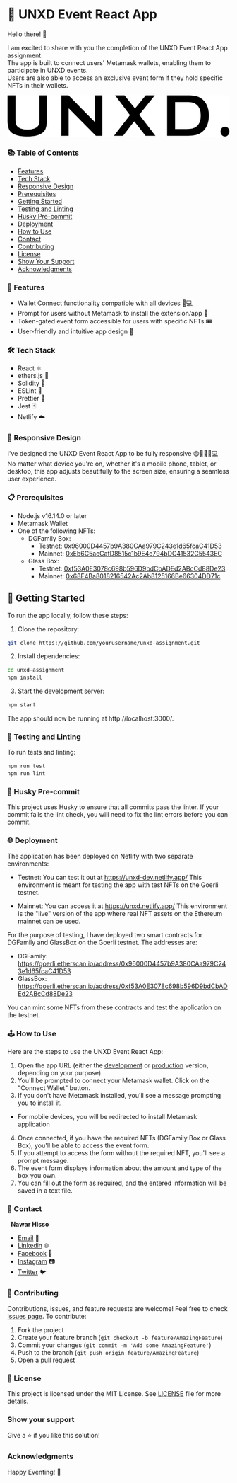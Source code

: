 # 🎉 UNXD Event React App

Hello there! 👋

I am excited to share with you the completion of the UNXD Event React App assignment. <br />
The app is built to connect users' Metamask wallets, enabling them to participate in UNXD events. <br />
Users are also able to access an exclusive event form if they hold specific NFTs in their wallets.

![UNXD Event React App Screenshot](./public/logo_dark.png)

### 📚 Table of Contents

- [Features](#-features)
- [Tech Stack](#️-tech-stack)
- [Responsive Design](#-responsive-design)
- [Prerequisites](#prerequisites)
- [Getting Started](#-getting-started)
- [Testing and Linting](#-testing-and-linting)
- [Husky Pre-commit](#-husky-pre-commit)
- [Deployment](#-deployment)
- [How to Use](#️-how-to-use)
- [Contact](#-contact)
- [Contributing](#-contributing)
- [License](#-license)
- [Show Your Support](#show-your-support)
- [Acknowledgments](#acknowledgments)

### 🎯 Features

- Wallet Connect functionality compatible with all devices 📱💻
- Prompt for users without Metamask to install the extension/app 👛
- Token-gated event form accessible for users with specific NFTs 🎟
- User-friendly and intuitive app design 📝

### 🛠️ Tech Stack

- React ⚛️
- ethers.js 🔗
- Solidity 📜
- ESLint 🚨
- Prettier 🎨
- Jest 🃏
- Netlify ☁️

### 📱 Responsive Design

I've designed the UNXD Event React App to be fully responsive 😄👍🏼📱💻 <br />
No matter what device you're on, whether it's a mobile phone, tablet, or desktop, this app adjusts beautifully to the screen size, ensuring a seamless user experience.

### 📋 Prerequisites

- Node.js v16.14.0 or later
- Metamask Wallet
- One of the following NFTs:
  - DGFamily Box:
    - Testnet: <a href='https://goerli.etherscan.io/address/0x96000D4457b9A380CAa979C243e1d65fcaC41D53' target='_blank'>0x96000D4457b9A380CAa979C243e1d65fcaC41D53</a>
    - Mainnet: <a href='https://etherscan.io/address/0xEb6C5acCafD8515c1b9E4c794bDC41532C5543EC' target='_blank'>0xEb6C5acCafD8515c1b9E4c794bDC41532C5543EC</a>
  - Glass Box:
    - Testnet: <a href='https://goerli.etherscan.io/address/0xf53A0E3078c698b596D9bdCbADEd2ABcCd88De23' target='_blank'>0xf53A0E3078c698b596D9bdCbADEd2ABcCd88De23</a>
    - Mainnet: <a href='https://etherscan.io/address/0x68F4Ba8018216542Ac2Ab8125166Be66304DD71c' target='_blank'>0x68F4Ba8018216542Ac2Ab8125166Be66304DD71c</a>

## 🚀 Getting Started

To run the app locally, follow these steps:

1. Clone the repository:

```bash
git clone https://github.com/yourusername/unxd-assignment.git
```

2. Install dependencies:

```bash
cd unxd-assignment
npm install
```

3. Start the development server:

```bash
npm start
```

The app should now be running at http://localhost:3000/.

### 🧪 Testing and Linting

To run tests and linting:

```bash
npm run test
npm run lint
```

### 💼 Husky Pre-commit

This project uses Husky to ensure that all commits pass the linter. If your commit fails the lint check, you will need to fix the lint errors before you can commit.

### 🌐 Deployment

The application has been deployed on Netlify with two separate environments:

- Testnet: You can test it out at https://unxd-dev.netlify.app/
  This environment is meant for testing the app with test NFTs on the Goerli testnet.

- Mainnet: You can access it at https://unxd.netlify.app/
  This environment is the "live" version of the app where real NFT assets on the Ethereum mainnet can be used.

For the purpose of testing, I have deployed two smart contracts for DGFamily and GlassBox on the Goerli testnet. The addresses are:

- DGFamily: https://goerli.etherscan.io/address/0x96000D4457b9A380CAa979C243e1d65fcaC41D53
- GlassBox: https://goerli.etherscan.io/address/0xf53A0E3078c698b596D9bdCbADEd2ABcCd88De23

You can mint some NFTs from these contracts and test the application on the testnet.

### 🕹️ How to Use

Here are the steps to use the UNXD Event React App:

1. Open the app URL (either the <a href='https://unxd-dev.netlify.app/' target='_blank'>development</a> or <a href='https://unxd.netlify.app/' target='_blank'>production</a> version, depending on your purpose).
2. You'll be prompted to connect your Metamask wallet. Click on the "Connect Wallet" button.
3. If you don't have Metamask installed, you'll see a message prompting you to install it.

- For mobile devices, you will be redirected to install Metamask application

4. Once connected, if you have the required NFTs (DGFamily Box or Glass Box), you'll be able to access the event form.
5. If you attempt to access the form without the required NFT, you'll see a prompt message.
6. The event form displays information about the amount and type of the box you own.
7. You can fill out the form as required, and the entered information will be saved in a text file.

### 👥 Contact

&nbsp;&nbsp;<b>Nawar Hisso</b>

- [Email](mailto:nawwarhisso@gmail.com) 📧
- <a href='https://www.linkedin.com/in/nawarhisso/' target='_blank'>Linkedin</a> 🌐
- <a href='https://www.facebook.com/nawwar.hisso/' target='_blank'>Facebook</a> 👤
- <a href='https://www.instagram.com/iam.nawar/' target='_blank'>Instagram</a> 📷
- <a href='https://twitter.com/HissoNawar' target='_blank'>Twitter</a> 🐦

### 🤝 Contributing

Contributions, issues, and feature requests are welcome! Feel free to check [issues page](https://github.com/YOUR_USERNAME/unxd-event-react-app/issues). To contribute:

1. Fork the project
2. Create your feature branch (`git checkout -b feature/AmazingFeature`)
3. Commit your changes (`git commit -m 'Add some AmazingFeature'`)
4. Push to the branch (`git push origin feature/AmazingFeature`)
5. Open a pull request

### 📄 License

This project is licensed under the MIT License. See [LICENSE](LICENSE) file for more details.

### Show your support

Give a ⭐️ if you like this solution!

### Acknowledgments

Happy Eventing! 🥳
